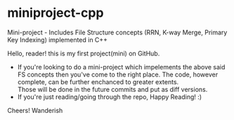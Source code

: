 # miniproject-cpp
Mini-project - Includes File Structure concepts (RRN, K-way Merge, Primary Key Indexing) implemented in C++


Hello, reader!
  this is my first project(mini) on GitHub.
- If you're looking to do a mini-project which impelements the above said FS concepts then you've come to the right place.
  The code, however complete, can be further enchanced to greater extents.  
  Those will be done in the future commits and put as diff versions.
- If you're just reading/going through the repo, Happy Reading! :)

Cheers!
Wanderish
